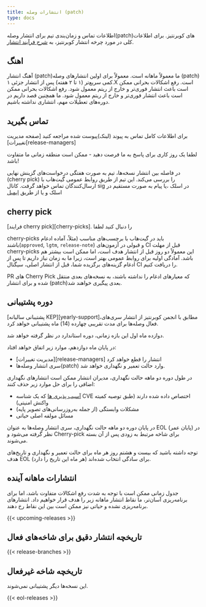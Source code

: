 ```yaml
---
title: انتشارات وصله (patch)
type: docs
---
```


اطلاعات تماس و زمان‌بندی تیم برای انتشار وصله‌(patch)های کوبرنتیز.
برای اطلاعات کلی در مورد چرخه انتشار کوبرنتیز، به
[شرح فرآیند انتشار].

## اهنگ
آهنگ انتشار (patch)ما معمولاً ماهانه است.
معمولاً برای اولین انتشارهای وصله (patch) کمی سریع‌تر (۱ تا ۲ هفته) پس از انتشار جزئی ۱.X است. رفع اشکالات بحرانی ممکن است باعث انتشار فوری‌تر و خارج از ریتم معمول شود.
رفع اشکالات بحرانی ممکن است باعث انتشار فوری‌تر و خارج از ریتم معمول شود. ما همچنین قصد داریم در دوره‌های تعطیلات مهم، انتشاری نداشته باشیم.

## تماس بگیرید
برای اطلاعات کامل تماس به پیوند (لینک)پیوست شده مراجعه کنید [صفحه مدیریت تغییرات][release-managers]

لطفا یک روز کاری برای پاسخ به ما فرصت دهید - ممکن است منطقه زمانی ما متفاوت باشد!

در فاصله بین انتشار نسخه‌ها، تیم به صورت هفتگی درخواست‌های گزینش نهایی (cherry pick) را بررسی می‌کند.
این تیم از طریق روابط عمومی گیت‌هاب با ارسال‌کنندگان تماس خواهد گرفت.
کانال sig در اسلک ،یا پیام به صورت مستقیم در اسلک و یا از طریق [ایمیل](mailto:release-managers-private@kubernetes.io)

## cherry pick

[فرایند cherry pick][cherry-picks]. را دنبال کنید لطفا

cherry-picks باید در گیت‌هاب با برچسب‌های مناسب (مثلاً، آماده ادغام باشند(`approved`, `lgtm`, `release-note`)
و قبولی در آزمون‌های CI قبل از مهلت cherry-picks
این معمولاً دو روز قبل از انتشار هدف است، اما ممکن است بیشتر هم باشد.
آمادگی اولیه برای روابط عمومی بهتر است، زیرا ما به زمان نیاز داریم تا پس از ادغام گزینه‌های برگزیده شما، قبل از انتشار اصلی، سیگنال CI را دریافت کنیم.


PR های Cherry Pick که معیارهای ادغام را نداشته باشند، به نسخه‌های بعدی منتقل شده و برای انتشار (patch)بعدی پیگیری خواهند شد.

## دوره پشتیبانی

[پشتیبانی سالیانه KEP][yearly-support]،مطابق با انجمن کوبرنتیز از انتشار سری‌های فعال وصله‌ها برای مدت تقریبی چهارده (14) ماه پشتیبانی خواهد کرد.

دوازده ماه اول این بازه زمانی، دوره استاندارد در نظر گرفته خواهد شد.

در پایان ماه دوازدهم، موارد زیر اتفاق خواهد افتاد:

- [مدیریت تغییرات][release-managers] انتشار را قطع خواهد کرد
-  سری انتشار وصله‌ها(patch) وارد حالت تعمیر و نگهداری خواهد شد.

در طول دوره دو ماهه حالت نگهداری، مدیران انتشار ممکن است انتشارهای نگهداری اضافی را برای حل موارد زیر حذف کنند:

- [آسیب پذیری ها](/docs/reference/issues-security/official-cve-feed/) که یک شناسه CVE اختصاص داده شده دارند (طبق توصیه کمیته واکنش امنیتی)
- مشکلات وابستگی (از جمله به‌روزرسانی‌های تصویر پایه)
- مسائل مولفه اصلی حیاتی

در پایان دوره دو ماهه حالت نگهداری، سری انتشار وصله‌ها به عنوان EOL (پایان عمر) در نظر گرفته می‌شود و  Cherry-pick برای شاخه مرتبط به زودی پس از آن بسته می‌شوند.

توجه داشته باشید که بیست و هشتم روز هر ماه برای حالت تعمیر و نگهداری و تاریخ‌های هدف EOL برای سادگی انتخاب شده‌اند (هر ماه این تاریخ را دارد).

## انتشارات ماهانه آینده

جدول زمانی ممکن است با توجه به شدت رفع اشکالات متفاوت باشد، اما برای برنامه‌ریزی آسان‌تر، ما نقاط انتشار ماهانه زیر را هدف قرار خواهیم داد. انتشارهای برنامه‌ریزی نشده و حیاتی نیز ممکن است بین این نقاط رخ دهند.

{{< upcoming-releases >}}

## تاریخچه انتشار دقیق برای شاخه‌های فعال

{{< release-branches >}}

## تاریخچه شاخه غیرفعال

این نسخه‌ها دیگر پشتیبانی نمی‌شوند.

{{< eol-releases >}}

[cherry pick]: https://github.com/kubernetes/community/blob/master/contributors/devel/sig-release/cherry-picks.md
[مدیران انتشار]: /releases/release-managers
[شرح فرآیند انتشار]: /releases/release
[پشتیبانی سالانه]: https://git.k8s.io/enhancements/keps/sig-release/1498-kubernetes-yearly-support-period/README.md

